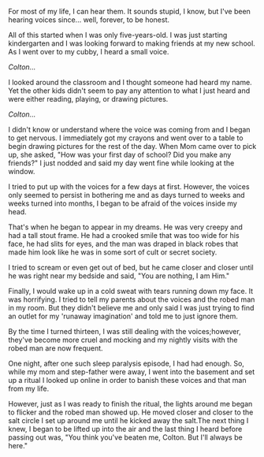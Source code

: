 For most of my life, I can hear them. It sounds stupid, I know, but I've been hearing voices since... well, forever, to be honest.

All of this started when I was only five-years-old. I was just starting kindergarten and I was looking forward to making friends at my new school. As I went over to my cubby, I heard a small voice.

*Colton...*

I looked around the classroom and I thought someone had heard my name. Yet the other kids didn't seem to pay any attention to what I just heard and were either reading, playing, or drawing pictures.

*Colton...*

I didn't know or understand where the voice was coming from and I began to get nervous. I immediately got my crayons and went over to a table to begin drawing pictures for the rest of the day. When Mom came over to pick up, she asked, "How was your first day of school? Did you make any friends?" I just nodded and said my day went fine while looking at the window.

I tried to put up with the voices for a few days at first. However, the voices only seemed to persist in bothering me and as days turned to weeks and weeks turned into months, I began to be afraid of the voices inside my head.

That's when he began to appear in my dreams. He was very creepy and had a tall stout frame. He had a crooked smile that was too wide for his face, he had slits for eyes, and the man was draped in black robes that made him look like he was in some sort of cult or secret society.

I tried to scream or even get out of bed, but he came closer and closer until he was right near my bedside and said, "You are nothing, I am Him."

Finally, I would wake up in a cold sweat with tears running down my face. It was horrifying. I tried to tell my parents about the voices and the robed man in my room. But they didn't believe me and only said I was just trying to find an outlet for my 'runaway imagination' and told me to just ignore them.

By the time I turned thirteen, I was still dealing with the voices;however, they've become more cruel and mocking and my nightly visits with the robed man are now frequent.

One night, after one such sleep paralysis episode, I had had enough. So, while my mom and step-father were away, I went into the basement and set up a ritual I looked up online in order to banish these voices and that man from my life.

However, just as I was ready to finish the ritual, the lights around me began to flicker and the robed man showed up. He moved closer and closer to the salt circle I set up around me until he kicked away the salt.The next thing I knew, I began to be lifted up into the air and the last thing I heard before passing out was, "You think you've beaten me, Colton. But I'll always be here."